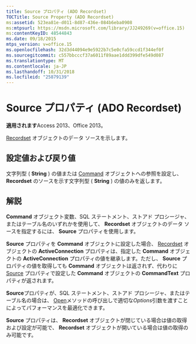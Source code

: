 ```yaml
---
title: Source プロパティ (ADO Recordset)
TOCTitle: Source Property (ADO Recordset)
ms:assetid: 523ea81e-d011-8d87-436e-084b6eba0908
ms:mtpsurl: https://msdn.microsoft.com/library/JJ249269(v=office.15)
ms:contentKeyID: 48544843
ms.date: 09/18/2015
mtps_version: v=office.15
ms.openlocfilehash: 32d3d44094e9e5922b7c5e0cfa59ccd1f344ef0f
ms.sourcegitcommit: c557bbcccf37a6011f89aae1ddd399dfe549d087
ms.translationtype: MT
ms.contentlocale: ja-JP
ms.lasthandoff: 10/31/2018
ms.locfileid: "25879139"
---
```

# <a name="source-property-ado-recordset"></a>Source プロパティ (ADO Recordset)


**適用されます**Access 2013、Office 2013。

[Recordset](recordset-object-ado.md) オブジェクトのデータ ソースを示します。

## <a name="settings-and-return-values"></a>設定値および戻り値

文字列型 ( **String** ) の値または [Command](command-object-ado.md) オブジェクトへの参照を設定し、 **Recordset** のソースを示す文字列型 ( **String** ) の値のみを返します。

## <a name="remarks"></a>解説

**Command** オブジェクト変数、SQL ステートメント、ストアド プロシージャ、またはテーブル名のいずれかを使用して、 **Recordset** オブジェクトのデータ ソースを指定するには、 **Source** プロパティを使用します。

**Source** プロパティを **Command** オブジェクトに設定した場合、 [Recordset](activeconnection-property-ado.md) オブジェクトの **ActiveConnection** プロパティは、指定した **Command** オブジェクトの **ActiveConnection** プロパティの値を継承します。ただし、 **Source** プロパティの値を取得しても **Command** オブジェクトは返されず、代わりに [Source](commandtext-property-ado.md) プロパティで設定した **Command** オブジェクトの **CommandText** プロパティが返されます。

**Source**プロパティが、SQL ステートメント、ストアド プロシージャ、またはテーブル名の場合は、 [Open](open-method-ado-recordset.md)メソッドの呼び出しで適切な*Options*引数を渡すことによってパフォーマンスを最適化できます。

**Source** プロパティは、 **Recordset** オブジェクトが閉じている場合は値の取得および設定が可能で、 **Recordset** オブジェクトが開いている場合は値の取得のみ可能です。

